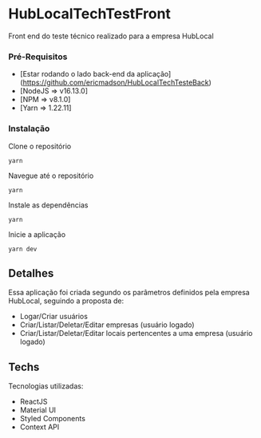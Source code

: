 # HubLocalTechTestFront

Front end do teste técnico realizado para a empresa HubLocal

### Pré-Requisitos

- [Estar rodando o lado back-end da aplicação] (https://github.com/ericmadson/HubLocalTechTesteBack)
- [NodeJS => v16.13.0]
- [NPM => v8.1.0]
- [Yarn => 1.22.11]

### Instalação

Clone o repositório

    yarn

Navegue até o repositório

    yarn

Instale as dependências

    yarn

Inicie a aplicação

    yarn dev

## Detalhes

Essa aplicação foi criada segundo os parâmetros definidos pela empresa HubLocal,
seguindo a proposta de:
- Logar/Criar usuários
- Criar/Listar/Deletar/Editar empresas (usuário logado)
- Criar/Listar/Deletar/Editar locais pertencentes a uma
empresa (usuário logado)

## Techs

Tecnologias utilizadas:
- ReactJS
- Material UI
- Styled Components
- Context API




